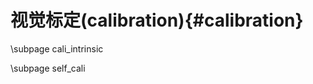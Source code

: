 视觉标定(calibration){#calibration}
==================================

\subpage cali_intrinsic

\subpage self_cali